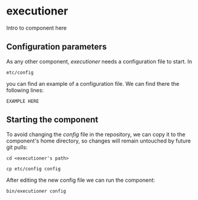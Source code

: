 # executioner
Intro to component here


## Configuration parameters
As any other component, *executioner* needs a configuration file to start. In
```
etc/config
```
you can find an example of a configuration file. We can find there the following lines:
```
EXAMPLE HERE
```

## Starting the component
To avoid changing the *config* file in the repository, we can copy it to the component's home directory, so changes will remain untouched by future git pulls:

```
cd <executioner's path> 
```
```
cp etc/config config
```

After editing the new config file we can run the component:

```
bin/executioner config
```
